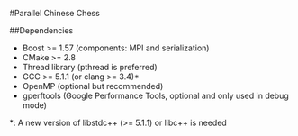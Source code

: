 #Parallel Chinese Chess

##Dependencies

- Boost >= 1.57 (components: MPI and serialization)
- CMake >= 2.8
- Thread library (pthread is preferred)
- GCC >= 5.1.1 (or clang >= 3.4)\*
- OpenMP (optional but recommended)
- gperftools (Google Performance Tools, optional and only used in debug mode)

\*: A new version of libstdc++ (>= 5.1.1) or libc++ is needed
